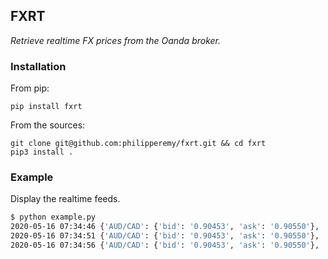## FXRT
 *Retrieve realtime FX prices from the Oanda broker.* 
 
 ### Installation
 
 From pip:
 
 ```
 pip install fxrt
 ```
 
 From the sources:
 
 ```
 git clone git@github.com:philipperemy/fxrt.git && cd fxrt
 pip3 install .
 ```
 
 
 ### Example
 
 Display the realtime feeds.
 
```bash
$ python example.py
2020-05-16 07:34:46 {'AUD/CAD': {'bid': '0.90453', 'ask': '0.90550'}, 'AUD/CHF': {'bid': '0.62273', 'ask': '0.62365'}, [...]
2020-05-16 07:34:51 {'AUD/CAD': {'bid': '0.90453', 'ask': '0.90550'}, 'AUD/CHF': {'bid': '0.62273', 'ask': '0.62365'}, [...]
2020-05-16 07:34:56 {'AUD/CAD': {'bid': '0.90453', 'ask': '0.90550'}, 'AUD/CHF': {'bid': '0.62273', 'ask': '0.62365'}, [...]
```
